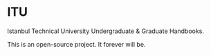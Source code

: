 # ITU
Istanbul Technical University Undergraduate &amp; Graduate Handbooks.

This is an open-source project. It forever will be.

